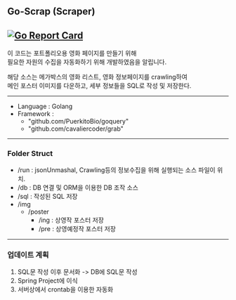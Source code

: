 ## Go-Scrap (Scraper)

[![Go Report Card](https://goreportcard.com/badge/github.com/auturnn/go-scrap)](https://goreportcard.com/report/github.com/auturnn/go-scrap)
---

이 코드는 포트폴리오용 영화 페이지를 만들기 위해\
필요한 자원의 수집을 자동화하기 위해 개발하였음을 알립니다.

해당 소스는 메가박스의 영화 리스트, 영화 정보페이지를 crawling하여\
메인 포스터 이미지를 다운하고, 세부 정보들을 SQL로 작성 및 저장한다.

---

- Language : Golang
- Framework :
    - "github.com/PuerkitoBio/goquery"
    - "github.com/cavaliercoder/grab"

---
### Folder Struct
- /run : jsonUnmashal, Crawling등의 정보수집을 위해 실행되는 소스 파일이 위치.
- /db : DB 연결 및 ORM을 이용한 DB 조작 소스
- /sql : 작성된 SQL 저장
- /img
    - /poster
        - /ing : 상영작 포스터 저장
        - /pre : 상영예정작 포스터 저장
---
### 업데이트 계획
1. SQL문 작성 이후 문서화 -> DB에 SQL문 작성
2. Spring Project에 이식
3. 서버상에서 crontab을 이용한 자동화

